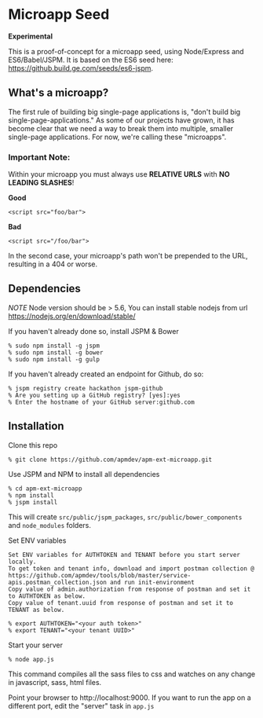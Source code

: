 Microapp Seed
===

**Experimental**

This is a proof-of-concept for a microapp seed, using Node/Express and ES6/Babel/JSPM. It is based on the ES6 seed here: https://github.build.ge.com/seeds/es6-jspm.

## What's a microapp?

The first rule of building big single-page applications is, "don't build big single-page-applications." As some of our projects have grown, it has become clear that we need a way to break them into multiple, smaller single-page applications. For now, we're calling these "microapps".


### Important Note:

Within your microapp you must always use **RELATIVE URLS** with **NO LEADING SLASHES**!


**Good**
```
<script src="foo/bar">
```

**Bad**
```
<script src="/foo/bar">
```
In the second case, your microapp's path won't be prepended to the URL, resulting in a 404 or worse.

## Dependencies
*NOTE* Node version should be > 5.6, You can install stable nodejs from url https://nodejs.org/en/download/stable/

If you haven't already done so, install JSPM & Bower
```
% sudo npm install -g jspm
% sudo npm install -g bower
% sudo npm install -g gulp
```

If you haven't already created an endpoint for Github, do so:
```
% jspm registry create hackathon jspm-github
% Are you setting up a GitHub registry? [yes]:yes
% Enter the hostname of your GitHub server:github.com
```

## Installation

Clone this repo
```
% git clone https://github.com/apmdev/apm-ext-microapp.git
```

Use JSPM and NPM to install all dependencies
```
% cd apm-ext-microapp
% npm install
% jspm install
```
This will create `src/public/jspm_packages`, `src/public/bower_components` and `node_modules` folders.


Set ENV variables
```
Set ENV variables for AUTHTOKEN and TENANT before you start server locally. 
To get token and tenant info, download and import postman collection @
https://github.com/apmdev/tools/blob/master/service-apis.postman_collection.json and run init-environment
Copy value of admin.authorization from response of postman and set it to AUTHTOKEN as below.
Copy value of tenant.uuid from response of postman and set it to TENANT as below.

% export AUTHTOKEN="<your auth token>"
% export TENANT="<your tenant UUID>"
```

Start your server
```
% node app.js
```

This command compiles all the sass files to css and watches on any change in javascript, sass, html files.

Point your browser to http://localhost:9000. If you want to run the app on a different port, edit the "server" task in `app.js`

